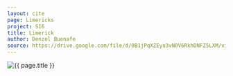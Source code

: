 ```yaml
---
layout: cite
page: Limericks
project: S16
title: Limerick
author: Denzel Buenafe
source: https://drive.google.com/file/d/0B1jPqXZEyu3vN0V6RkhDNFZ5LXM/view?usp=sharing
---
```

![{{ page.title }}](/projects/S16/misc/limerick/Limerick.png)
